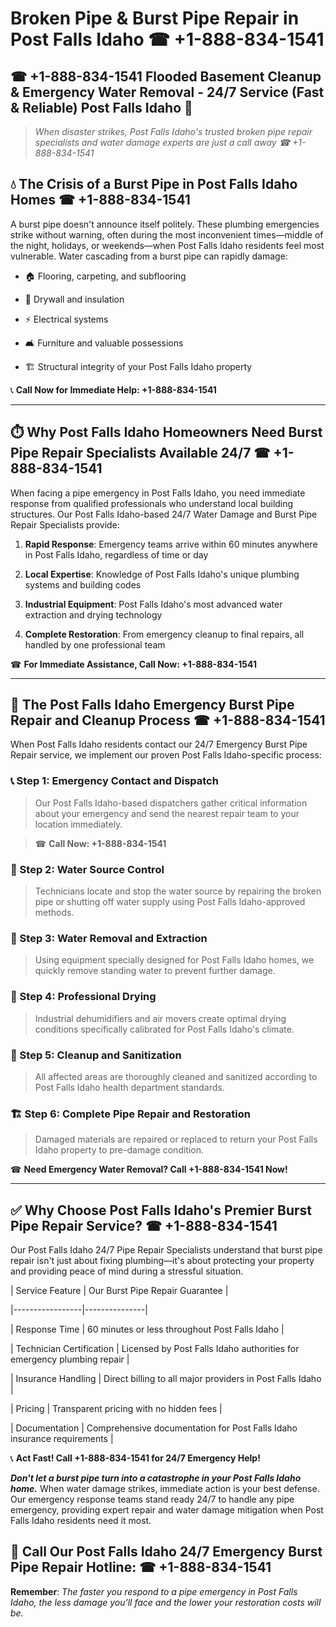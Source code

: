 # Broken Pipe & Burst Pipe Repair in Post Falls Idaho ☎ +1-888-834-1541  
## ☎ +1-888-834-1541 Flooded Basement Cleanup & Emergency Water Removal - 24/7 Service (Fast & Reliable) Post Falls Idaho 🚨  

> *When disaster strikes, Post Falls Idaho's trusted broken pipe repair specialists and water damage experts are just a call away ☎ +1-888-834-1541*  

## 💧 The Crisis of a Burst Pipe in Post Falls Idaho Homes ☎ +1-888-834-1541  

A burst pipe doesn't announce itself politely. These plumbing emergencies strike without warning, often during the most inconvenient times—middle of the night, holidays, or weekends—when Post Falls Idaho residents feel most vulnerable. Water cascading from a burst pipe can rapidly damage:  

* 🏠 Flooring, carpeting, and subflooring  
* 🧱 Drywall and insulation  
* ⚡ Electrical systems  
* 🛋️ Furniture and valuable possessions  
* 🏗️ Structural integrity of your Post Falls Idaho property  

📞 **Call Now for Immediate Help: +1-888-834-1541**  

---  

## ⏱️ Why Post Falls Idaho Homeowners Need Burst Pipe Repair Specialists Available 24/7 ☎ +1-888-834-1541  

When facing a pipe emergency in Post Falls Idaho, you need immediate response from qualified professionals who understand local building structures. Our Post Falls Idaho-based 24/7 Water Damage and Burst Pipe Repair Specialists provide:  

1. **Rapid Response**: Emergency teams arrive within 60 minutes anywhere in Post Falls Idaho, regardless of time or day  
2. **Local Expertise**: Knowledge of Post Falls Idaho's unique plumbing systems and building codes  
3. **Industrial Equipment**: Post Falls Idaho's most advanced water extraction and drying technology  
4. **Complete Restoration**: From emergency cleanup to final repairs, all handled by one professional team  

☎ **For Immediate Assistance, Call Now: +1-888-834-1541**  

---  

## 🔧 The Post Falls Idaho Emergency Burst Pipe Repair and Cleanup Process ☎ +1-888-834-1541  

When Post Falls Idaho residents contact our 24/7 Emergency Burst Pipe Repair service, we implement our proven Post Falls Idaho-specific process:  

### 📞 Step 1: Emergency Contact and Dispatch  
> Our Post Falls Idaho-based dispatchers gather critical information about your emergency and send the nearest repair team to your location immediately.  
> ☎ **Call Now: +1-888-834-1541**  

### 🚿 Step 2: Water Source Control  
> Technicians locate and stop the water source by repairing the broken pipe or shutting off water supply using Post Falls Idaho-approved methods.  

### 🌊 Step 3: Water Removal and Extraction  
> Using equipment specially designed for Post Falls Idaho homes, we quickly remove standing water to prevent further damage.  

### 💨 Step 4: Professional Drying  
> Industrial dehumidifiers and air movers create optimal drying conditions specifically calibrated for Post Falls Idaho's climate.  

### 🧼 Step 5: Cleanup and Sanitization  
> All affected areas are thoroughly cleaned and sanitized according to Post Falls Idaho health department standards.  

### 🏗️ Step 6: Complete Pipe Repair and Restoration  
> Damaged materials are repaired or replaced to return your Post Falls Idaho property to pre-damage condition.  

☎ **Need Emergency Water Removal? Call +1-888-834-1541 Now!**  

---  

## ✅ Why Choose Post Falls Idaho's Premier Burst Pipe Repair Service? ☎ +1-888-834-1541  

Our Post Falls Idaho 24/7 Pipe Repair Specialists understand that burst pipe repair isn't just about fixing plumbing—it's about protecting your property and providing peace of mind during a stressful situation.  

| Service Feature | Our Burst Pipe Repair Guarantee |  
|-----------------|---------------|  
| Response Time | 60 minutes or less throughout Post Falls Idaho |  
| Technician Certification | Licensed by Post Falls Idaho authorities for emergency plumbing repair |  
| Insurance Handling | Direct billing to all major providers in Post Falls Idaho |  
| Pricing | Transparent pricing with no hidden fees |  
| Documentation | Comprehensive documentation for Post Falls Idaho insurance requirements |  

📞 **Act Fast! Call +1-888-834-1541 for 24/7 Emergency Help!**  

***Don't let a burst pipe turn into a catastrophe in your Post Falls Idaho home.*** When water damage strikes, immediate action is your best defense. Our emergency response teams stand ready 24/7 to handle any pipe emergency, providing expert repair and water damage mitigation when Post Falls Idaho residents need it most.  

## 📱 Call Our Post Falls Idaho 24/7 Emergency Burst Pipe Repair Hotline: ☎ +1-888-834-1541  

**Remember**: *The faster you respond to a pipe emergency in Post Falls Idaho, the less damage you'll face and the lower your restoration costs will be.*